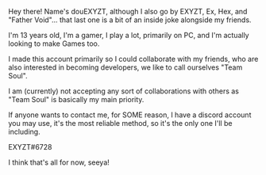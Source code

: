 Hey there! Name's douEXYZT, although I also go by EXYZT, Ex, Hex, and "Father Void"... that last one is a bit of an inside joke alongside my friends.

I'm 13 years old, I'm a gamer, I play a lot, primarily on PC, and I'm actually looking to make Games too.

I made this account primarily so I could collaborate with my friends, who are also interested in becoming developers, we like to call ourselves "Team Soul".

I am (currently) not accepting any sort of collaborations with others as "Team Soul" is basically my main priority.

If anyone wants to contact me, for SOME reason, I have a discord account you may use, it's the most reliable method, so it's the only one I'll be including.

EXYZT#6728

I think that's all for now, seeya!
